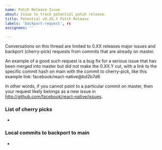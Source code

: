 ```yaml
---
name: Patch Release Issue
about: Issue to track potential patch release.
title: Potential v0.XX.Y Patch Release
labels: 'backport-request', rc
assignees: ''

---
```

<!-- Update XX, Y with major and minor versions --> 
Conversations on this thread are limited to 0.XX releases major issues and backport (cherry-pick) requests from commits that are already on master.

An example of a good such request is a bug fix for a serious issue that has been merged into master but did not make the 0.XX.Y cut, with a link to the specific commit hash on main with the commit to cherry-pick, like this example link: facebook/react-native@bd2b7d6

In other words, if you cannot point to a particular commit on master, then your request likely belongs as a new issue in http://github.com/facebook/react-native/issues.

### List of cherry picks
-  
### Local commits to backport to main
- 

